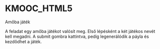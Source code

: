 # KMOOC_HTML5
Amőba játék

A feladat egy amőba játékot valósít meg.
Első lépésként a két játékos nevét kell megadni. 
A submit gombra kattintva, pedig legenerálódik a páyla és kezdődhet a játék.

